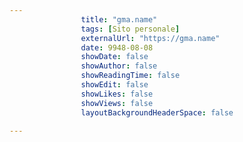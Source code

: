 ---
                title: "gma.name"
                tags: [Sito personale]
                externalUrl: "https://gma.name"
                date: 9948-08-08
                showDate: false
                showAuthor: false
                showReadingTime: false
                showEdit: false
                showLikes: false
                showViews: false
                layoutBackgroundHeaderSpace: false
                ---

